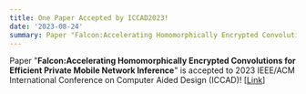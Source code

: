 ```yaml
---
title: One Paper Accepted by ICCAD2023!
date: '2023-08-24'
summary: Paper "Falcon:Accelerating Homomorphically Encrypted Convolutions for Efficient Private Mobile Network Inference" is accepted by ICCAD2023 (acceptance rate: 23%)!
---
```


Paper "**Falcon:Accelerating Homomorphically Encrypted Convolutions for Efficient Private Mobile Network Inference**" is accepted to 2023 IEEE/ACM International Conference on Computer Aided Design (ICCAD)! [[Link](https://ieeexplore.ieee.org/stamp/stamp.jsp?tp=&arnumber=10323672)]